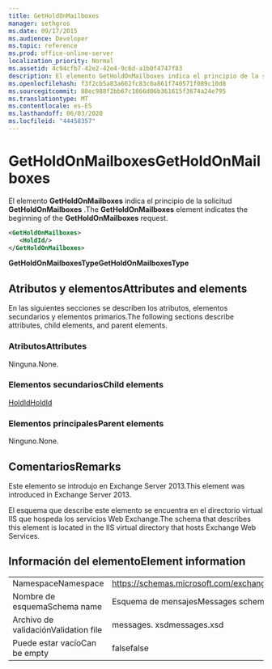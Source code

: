 ```yaml
---
title: GetHoldOnMailboxes
manager: sethgros
ms.date: 09/17/2015
ms.audience: Developer
ms.topic: reference
ms.prod: office-online-server
localization_priority: Normal
ms.assetid: 4c94cfb7-42e2-42e4-9c6d-a1b0f4747f83
description: El elemento GetHoldOnMailboxes indica el principio de la solicitud GetHoldOnMailboxes.
ms.openlocfilehash: f3f2cb5a83a662fc83c0a861f740571f089c10d8
ms.sourcegitcommit: 88ec988f2bb67c1866d06b361615f3674a24e795
ms.translationtype: MT
ms.contentlocale: es-ES
ms.lasthandoff: 06/03/2020
ms.locfileid: "44458357"
---
```

# <a name="getholdonmailboxes"></a><span data-ttu-id="f81c3-103">GetHoldOnMailboxes</span><span class="sxs-lookup"><span data-stu-id="f81c3-103">GetHoldOnMailboxes</span></span>

<span data-ttu-id="f81c3-104">El elemento **GetHoldOnMailboxes** indica el principio de la solicitud **GetHoldOnMailboxes** .</span><span class="sxs-lookup"><span data-stu-id="f81c3-104">The **GetHoldOnMailboxes** element indicates the beginning of the **GetHoldOnMailboxes** request.</span></span> 
  
```XML
<GetHoldOnMailboxes>
   <HoldId/>
</GetHoldOnMailboxes>
```

 <span data-ttu-id="f81c3-105">**GetHoldOnMailboxesType**</span><span class="sxs-lookup"><span data-stu-id="f81c3-105">**GetHoldOnMailboxesType**</span></span>
## <a name="attributes-and-elements"></a><span data-ttu-id="f81c3-106">Atributos y elementos</span><span class="sxs-lookup"><span data-stu-id="f81c3-106">Attributes and elements</span></span>

<span data-ttu-id="f81c3-107">En las siguientes secciones se describen los atributos, elementos secundarios y elementos primarios.</span><span class="sxs-lookup"><span data-stu-id="f81c3-107">The following sections describe attributes, child elements, and parent elements.</span></span>
  
### <a name="attributes"></a><span data-ttu-id="f81c3-108">Atributos</span><span class="sxs-lookup"><span data-stu-id="f81c3-108">Attributes</span></span>

<span data-ttu-id="f81c3-109">Ninguna.</span><span class="sxs-lookup"><span data-stu-id="f81c3-109">None.</span></span>
  
### <a name="child-elements"></a><span data-ttu-id="f81c3-110">Elementos secundarios</span><span class="sxs-lookup"><span data-stu-id="f81c3-110">Child elements</span></span>

[<span data-ttu-id="f81c3-111">HoldId</span><span class="sxs-lookup"><span data-stu-id="f81c3-111">HoldId</span></span>](holdid.md)
  
### <a name="parent-elements"></a><span data-ttu-id="f81c3-112">Elementos principales</span><span class="sxs-lookup"><span data-stu-id="f81c3-112">Parent elements</span></span>

<span data-ttu-id="f81c3-113">Ninguno.</span><span class="sxs-lookup"><span data-stu-id="f81c3-113">None.</span></span>
  
## <a name="remarks"></a><span data-ttu-id="f81c3-114">Comentarios</span><span class="sxs-lookup"><span data-stu-id="f81c3-114">Remarks</span></span>

<span data-ttu-id="f81c3-115">Este elemento se introdujo en Exchange Server 2013.</span><span class="sxs-lookup"><span data-stu-id="f81c3-115">This element was introduced in Exchange Server 2013.</span></span>
  
<span data-ttu-id="f81c3-116">El esquema que describe este elemento se encuentra en el directorio virtual IIS que hospeda los servicios Web Exchange.</span><span class="sxs-lookup"><span data-stu-id="f81c3-116">The schema that describes this element is located in the IIS virtual directory that hosts Exchange Web Services.</span></span>
  
## <a name="element-information"></a><span data-ttu-id="f81c3-117">Información del elemento</span><span class="sxs-lookup"><span data-stu-id="f81c3-117">Element information</span></span>

|||
|:-----|:-----|
|<span data-ttu-id="f81c3-118">Namespace</span><span class="sxs-lookup"><span data-stu-id="f81c3-118">Namespace</span></span>  <br/> |https://schemas.microsoft.com/exchange/services/2006/messages  <br/> |
|<span data-ttu-id="f81c3-119">Nombre de esquema</span><span class="sxs-lookup"><span data-stu-id="f81c3-119">Schema name</span></span>  <br/> |<span data-ttu-id="f81c3-120">Esquema de mensajes</span><span class="sxs-lookup"><span data-stu-id="f81c3-120">Messages schema</span></span>  <br/> |
|<span data-ttu-id="f81c3-121">Archivo de validación</span><span class="sxs-lookup"><span data-stu-id="f81c3-121">Validation file</span></span>  <br/> |<span data-ttu-id="f81c3-122">messages. xsd</span><span class="sxs-lookup"><span data-stu-id="f81c3-122">messages.xsd</span></span>  <br/> |
|<span data-ttu-id="f81c3-123">Puede estar vacío</span><span class="sxs-lookup"><span data-stu-id="f81c3-123">Can be empty</span></span>  <br/> |<span data-ttu-id="f81c3-124">false</span><span class="sxs-lookup"><span data-stu-id="f81c3-124">false</span></span>  <br/> |
   

